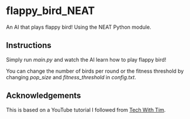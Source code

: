 # flappy_bird_NEAT
An AI that plays flappy bird! Using the NEAT Python module.

## Instructions
Simply run _main.py_ and watch the AI learn how to play flappy bird!

You can change the number of birds per round or the fitness threshold by changing _pop_size_  and _fitness_threshold_ in _config.txt_. 

## Acknowledgements
This is based on a YouTube tutorial I followed from [Tech With Tim](https://www.youtube.com/channel/UC4JX40jDee_tINbkjycV4Sg).
